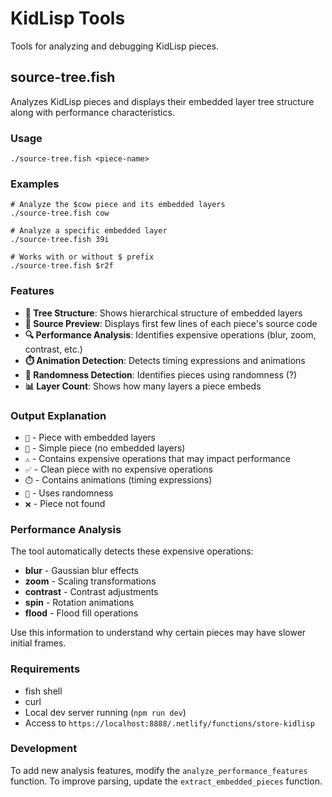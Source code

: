# KidLisp Tools

Tools for analyzing and debugging KidLisp pieces.

## source-tree.fish

Analyzes KidLisp pieces and displays their embedded layer tree structure along with performance characteristics.

### Usage

```fish
./source-tree.fish <piece-name>
```

### Examples

```fish
# Analyze the $cow piece and its embedded layers
./source-tree.fish cow

# Analyze a specific embedded layer
./source-tree.fish 39i

# Works with or without $ prefix
./source-tree.fish $r2f
```

### Features

- **📁 Tree Structure**: Shows hierarchical structure of embedded layers
- **📄 Source Preview**: Displays first few lines of each piece's source code
- **🔍 Performance Analysis**: Identifies expensive operations (blur, zoom, contrast, etc.)
- **⏱️ Animation Detection**: Detects timing expressions and animations
- **🎲 Randomness Detection**: Identifies pieces using randomness (?)
- **📊 Layer Count**: Shows how many layers a piece embeds

### Output Explanation

- `📁` - Piece with embedded layers
- `📄` - Simple piece (no embedded layers)
- `⚠️` - Contains expensive operations that may impact performance
- `✅` - Clean piece with no expensive operations
- `⏱️` - Contains animations (timing expressions)
- `🎲` - Uses randomness
- `❌` - Piece not found

### Performance Analysis

The tool automatically detects these expensive operations:
- **blur** - Gaussian blur effects
- **zoom** - Scaling transformations
- **contrast** - Contrast adjustments
- **spin** - Rotation animations
- **flood** - Flood fill operations

Use this information to understand why certain pieces may have slower initial frames.

### Requirements

- fish shell
- curl
- Local dev server running (`npm run dev`)
- Access to `https://localhost:8888/.netlify/functions/store-kidlisp`

### Development

To add new analysis features, modify the `analyze_performance_features` function.
To improve parsing, update the `extract_embedded_pieces` function.
